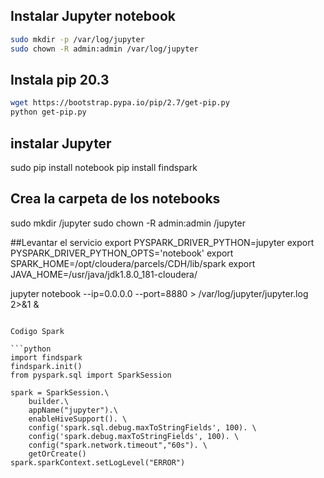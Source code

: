 ## Instalar Jupyter notebook

```sh
sudo mkdir -p /var/log/jupyter
sudo chown -R admin:admin /var/log/jupyter
```
## Instala pip 20.3

```sh
wget https://bootstrap.pypa.io/pip/2.7/get-pip.py 
python get-pip.py
``` 

## instalar Jupyter
 
sudo pip install notebook
pip install findspark

## Crea la carpeta de los notebooks
sudo mkdir /jupyter
sudo chown -R admin:admin /jupyter

##Levantar el servicio
export PYSPARK_DRIVER_PYTHON=jupyter
export PYSPARK_DRIVER_PYTHON_OPTS='notebook'
export SPARK_HOME=/opt/cloudera/parcels/CDH/lib/spark
export JAVA_HOME=/usr/java/jdk1.8.0_181-cloudera/


jupyter notebook --ip=0.0.0.0 --port=8880 > /var/log/jupyter/jupyter.log  2>&1 &

``` 

Codigo Spark

```python
import findspark
findspark.init()
from pyspark.sql import SparkSession

spark = SparkSession.\
    builder.\
    appName("jupyter").\
    enableHiveSupport(). \
    config('spark.sql.debug.maxToStringFields', 100). \
    config('spark.debug.maxToStringFields', 100). \
    config("spark.network.timeout","60s"). \
    getOrCreate()
spark.sparkContext.setLogLevel("ERROR")

``` 
